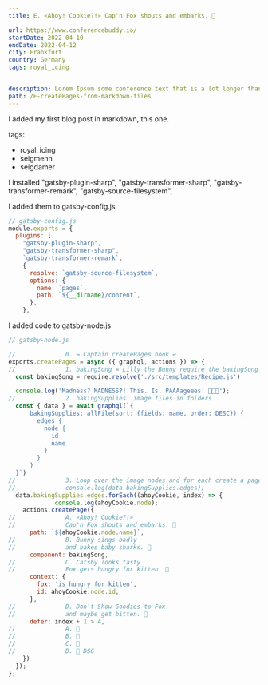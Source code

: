 ```yaml
---
title: E. «Ahoy! Cookie?!» Cap'n Fox shouts and embarks. 🦊

url: https://www.conferencebuddy.io/
startDate: 2022-04-10
endDate: 2022-04-12
city: Frankfurt
country: Germany
tags: royal_icing


description: Lorem Ipsum some conference text that is a lot longer than the other one so we can see how it looks.
path: /E-createPages-from-markdown-files
---
```




I added my first blog post in markdown, this one.

tags:
  - royal_icing
  - seigmenn
  - seigdamer



I installed
    "gatsby-plugin-sharp",
    "gatsby-transformer-sharp",
    "gatsby-transformer-remark",
    "gatsby-source-filesystem",

I added them to gatsby-config.js

```js
// gatsby-config.js
module.exports = {
  plugins: [
    "gatsby-plugin-sharp",
    "gatsby-transformer-sharp",
    `gatsby-transformer-remark`,
    {
      resolve: `gatsby-source-filesystem`,
      options: {
        name: `pages`,
        path: `${__dirname}/content`,
      },
    },
```

I added code to gatsby-node.js

```js
// gatsby-node.js

//              0. ↪️ Captain createPages hook ↩️
exports.createPages = async ({ graphql, actions }) => {
//              1. bakingSong = Lilly the Bunny require the bakingSong from granny Shark's gingerbread Recipe
  const bakingSong = require.resolve('./src/templates/Recipe.js')

  console.log('Madness? MADNESS?! This. Is. PAAAageees! 💪😺👢');
//              2. bakingSupplies: image files in folders
  const { data } = await graphql(`{
      bakingSupplies: allFile(sort: {fields: name, order: DESC}) {
        edges {
          node {
            id
            name
          }
        }
      }
  }`)
//              3. Loop over the image nodes and for each create a page
//              console.log(data.bakingSupplies.edges);
  data.bakingSupplies.edges.forEach((ahoyCookie, index) => {
             console.log(ahoyCookie.node);
    actions.createPage({
//              A. «Ahoy! Cookie?!»
//              Cap'n Fox shouts and embarks. 🦊
      path: `${ahoyCookie.node.name}`,
//              B. Bunny sings badly
//              and bakes baby sharks. 🐰
      component: bakingSong,
//              C. Catsby looks tasty
//              Fox gets hungry for kitten. 🐯
      context: {
        fox: 'is hungry for kitten',
        id: ahoyCookie.node.id,
      },
//              D. Don't Show Goodies to Fox
//              and maybe get bitten. 🎩
      defer: index + 1 > 4,
//              A. 🦊
//              B. 🐰
//              C. 🐯
//              D. 🎩 DSG
    })
  });
};

```